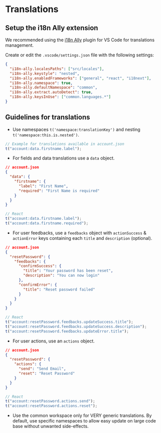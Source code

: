 # Translations

## Setup the i18n Ally extension

We recommended using the [i18n Ally](https://marketplace.visualstudio.com/items?itemName=lokalise.i18n-ally) plugin for VS Code for translations management.

Create or edit the `.vscode/settings.json` file with the following settings:

```json
{
  "i18n-ally.localesPaths": ["src/locales"],
  "i18n-ally.keystyle": "nested",
  "i18n-ally.enabledFrameworks": ["general", "react", "i18next"],
  "i18n-ally.namespace": true,
  "i18n-ally.defaultNamespace": "common",
  "i18n-ally.extract.autoDetect": true,
  "i18n-ally.keysInUse": ["common.languages.*"]
}
```

## Guidelines for translations

- Use namespaces `t('namespace:translationKey')` and nesting `t('namespace:this.is.nested')`.

```js
// Example for translations available in account.json
t("account:data.firstname.label");
```

- For fields and data translations use a `data` object.

```json
// account.json
{
  "data": {
    "firstname": {
      "label": "First Name",
      "required": "First Name is required"
    }
  }
}
```

```js
// React
t("account:data.firstname.label");
t("account:data.firstname.required");
```

- For user feedbacks, use a `feedbacks` object with `actionSuccess` & `actionError` keys containing each `title` and `description` (optional).

```json
// account.json
{
  "resetPassword": {
    "feedbacks": {
      "confirmSuccess": {
        "title": "Your password has been reset",
        "description": "You can now login"
      },
      "confirmError": {
        "title": "Reset password failed"
      }
    }
  }
}
```

```js
// React
t("account:resetPassword.feedbacks.updateSuccess.title");
t("account:resetPassword.feedbacks.updateSuccess.description");
t("account:resetPassword.feedbacks.updateError.title");
```

- For user actions, use an `actions` object.

```json
// account.json
{
  "resetPassword": {
    "actions": {
      "send": "Send Email",
      "reset": "Reset Password"
    }
  }
}
```

```js
// React
t("account:resetPassword.actions.send");
t("account:resetPassword.actions.reset");
```

- Use the common workspace only for VERY generic translations. By default, use specific namespaces to allow easy update on large code base without unwanted side-effects.
